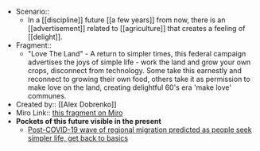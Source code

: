 - Scenario:: 
    - In a [[discipline]] future [[a few years]] from now, there is an [[advertisement]] related to [[agriculture]] that creates a feeling of [[delight]].
- Fragment:: 
    - "Love The Land" - A return to simpler times, this federal campaign advertises the joys of simple life - work the land and grow your own crops, disconnect from technology. Some  take this earnestly and reconnect to growing their own food, others take it as permission to make love on the land, creating delightful 60's era 'make love' communes.
- Created by:: [[Alex Dobrenko]]
- Miro Link:: [this fragment on Miro](https://miro.com/app/board/o9J_kpEmVVk=/?moveToWidget=3074457348942644221&cot=11)
- **Pockets of this future visible in the present**
    - [Post-COVID-19 wave of regional migration predicted as people seek simpler life, get back to basics](https://www.abc.net.au/news/2020-05-10/post-covid-19-pandemic-simpler-life-migration/12229082)

